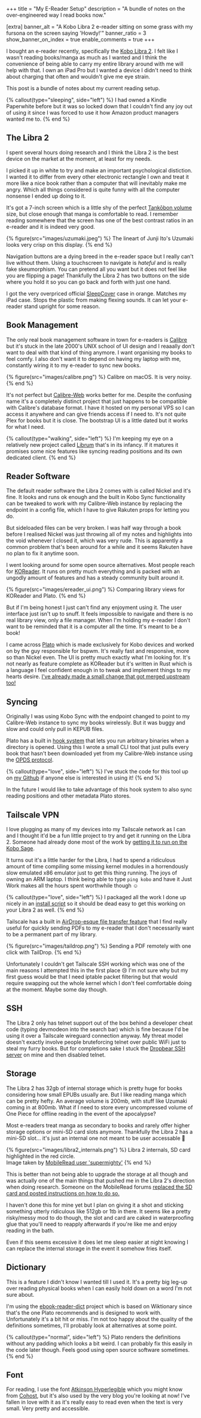 +++
title = "My E-Reader Setup"
description = "A bundle of notes on the over-engineered way I read books now."

[extra]
banner_alt = "A Kobo Libra 2 e-reader sitting on some grass with my fursona on the screen saying 'Howdy!'"
banner_ratio = 3
show_banner_on_index = true
enable_comments = true
+++

I bought an e-reader recently, specifically the [Kobo Libra 2](https://uk.kobobooks.com/products/kobo-libra-2). I felt like I wasn't reading books/manga as much as I wanted and I think the convenience of being able to carry my entire library around with me will help with that. I own an iPad Pro but I wanted a device I didn't need to think about charging that often and wouldn't give me eye strain.

This post is a bundle of notes about my current reading setup.

{% callout(type="sleeping", side="left") %}
I had owned a Kindle Paperwhite before but it was so locked down that I couldn't find any joy out of using it since I was forced to use it how Amazon product managers wanted me to.
{% end %}

## The Libra 2
I spent several hours doing research and I think the Libra 2 is the best device on the market at the moment, at least for my needs.

I picked it up in white to try and make an important psychological distiction. I wanted it to differ from every other electronic rectangle I own and treat it more like a nice book rather than a computer that will inevitably make me angry. Which all things considered is quite funny with all the computer nonsense I ended up doing to it.

It's got a 7-inch screen which is a little shy of the perfect [Tankōbon volume](https://en.wikipedia.org/wiki/Tank%C5%8Dbon) size, but close enough that manga is comfortable to read. I remember reading somewhere that the screen has one of the best contrast ratios in an e-reader and it is indeed very good.

{% figure(src="images/uzumaki.jpeg") %}
    The lineart of Junji Ito's Uzumaki looks very crisp on this display.
{% end %}

Navigation buttons are a dying breed in the e-reader space but I really can't live without them. Using a touchscreen to navigate is *hateful* and is really fake skeumorphism. You can pretend all you want but it does not feel like you are flipping a page! Thankfully the Libra 2 has two buttons on the side where you hold it so you can go back and forth with just one hand.

I got the very overpriced official [SleepCover](https://uk.kobobooks.com/products/kobo-libra-2-sleepcover) case in orange. Matches my iPad case. Stops the plastic from making flexing sounds. It can let your e-reader stand upright for some reason.

## Book Management
The only real book management software in town for e-readers is [Calibre](https://calibre-ebook.com) but it's stuck in the late 2000's UNIX school of UI design and I reaaally don't want to deal with that kind of thing anymore. I want organising my books to feel comfy. I also don't want it to depend on having my laptop with me, constantly wiring it to my e-reader to sync new books.

{% figure(src="images/calibre.png") %}
    Calibre on macOS. It is very noisy.
{% end %}

It's not perfect but [Calibre-Web](https://github.com/janeczku/calibre-web) works better for me. Despite the confusing name it's a completely distinct project that just happens to be compatible with Calibre's database format. I have it hosted on my personal VPS so I can access it anywhere and can give friends access if I need to. It's not quite Plex for books but it is close. The bootstrap UI is a little dated but it works for what I need.

{% callout(type="walking", side="left") %}
I'm keeping my eye on a relatively new project called [Librum](https://github.com/Librum-Reader/Librum) that's in its infancy. If it matures it promises some nice features like syncing reading positions and its own dedicated client.
{% end %}

## Reader Software
The default reader software the Libra 2 comes with is called Nickel and it's fine. It looks and runs ok enough and the built in Kobo Sync functionality can be tweaked to work with my Calibre-Web instance by replacing the endpoint in a config file, which I have to give Rakuten props for letting you do.

But sideloaded files can be very broken. I was half way through a book before I realised Nickel was just throwing all of my notes and highlights into the void whenever I closed it, which was very rude. This is apparently a common problem that's been around for a while and it seems Rakuten have no plan to fix it anytime soon.

I went looking around for some open source alternatives. Most people reach for [KOReader](https://koreader.rocks). It runs on pretty much everything and is packed with an ungodly amount of features and has a steady community built around it.

{% figure(src="images/ereader_ui.png") %}
Comparing library views for KOReader and Plato.
{% end %}

But if I'm being honest I just can't find any enjoyment using it. The user interface just isn't up to snuff. It feels impossible to navigate and there is no real library view, only a file manager. When I'm holding my e-reader I don't want to be reminded that it is a computer all the time. It's meant to be a book!

I came across [Plato](https://github.com/baskerville/plato) which is made exclusively for Kobo devices and worked on by the guy responsible for bspwm. It's really fast and responsive, more so than Nickel even. The UI is pretty much exactly what I'm looking for. It's not nearly as feature complete as KOReader but it's written in Rust which is a language I feel confident enough in to tweak and implement things to my hearts desire. [I've already made a small change that got merged upstream too!](https://github.com/baskerville/plato/pull/323)

## Syncing
Originally I was using Kobo Sync with the endpoint changed to point to my Calibre-Web instance to sync my books wirelessly. But it was buggy and slow and could only pull in KEPUB files.

Plato has a built in [hook system](https://github.com/baskerville/plato/blob/master/doc/HOOKS.md) that lets you run arbitrary binaries when a directory is opened. Using this I wrote a small CLI tool that just pulls every book that hasn't been downloaded yet from my Calibre-Web instance using the [OPDS protocol](https://en.wikipedia.org/wiki/Open_Publication_Distribution_System).

{% callout(type="love", side="left") %}
I've stuck the code for this tool up on [my Github](https://github.com/videah/plato-opds) if anyone else is interested in using it!
{% end %}

In the future I would like to take advantage of this hook system to also sync reading positions and other metadata Plato stores.

## Tailscale VPN
I love plugging as many of my devices into my Tailscale network as I can and I thought it'd be a fun little project to try and get it running on the Libra 2. Someone had already done most of the work by [getting it to run on the Kobo Sage](https://dstaley.com/posts/tailscale-on-kobo-sage).

It turns out it's a little harder for the Libra, I had to spend a ridiculous amount of time compiling some missing kernel modules in a horrendously slow emulated x86 emulator just to get this thing running. The joys of owning an ARM laptop. I think being able to type `ping kobo` and have it Just Work makes all the hours spent worthwhile though ☺️

{% callout(type="love", side="left") %}
I packaged all the work I done up nicely in an [install script](https://github.com/videah/kobo-tailscale) so it should be dead easy to get this working on your Libra 2 as well.
{% end %}

Tailscale has a built in [AirDrop-esque file transfer feature](https://tailscale.com/kb/1106/taildrop) that I find really useful for quickly sending PDFs to my e-reader that I don't necessarily want to be a permanent part of my library.

{% figure(src="images/taildrop.png") %}
    Sending a PDF remotely with one click with TailDrop.
{% end %}

Unfortunately I couldn't get Tailscale SSH working which was one of the main reasons I attempted this in the first place 😢 I'm not sure why but my first guess would be that I need iptable packet filtering but that would require swapping out the whole kernel which I don't feel comfortable doing at the moment. Maybe some day though.

## SSH
The Libra 2 only has telnet support out of the box behind a developer cheat code (typing devmodeon into the search bar) which is fine because I'd be using it over a Tailscale wireguard connection anyway. My threat model doesn't exactly involve people bruteforcing telnet over public WiFi just to steal my furry books. But for completions sake I stuck the [Dropbear SSH server](https://matt.ucc.asn.au/dropbear/dropbear.html) on mine and then disabled telnet.

## Storage
The Libra 2 has 32gb of internal storage which is pretty huge for books considering how small EPUBs usually are. But I like reading manga which can be pretty hefty. An average volume is 200mb, with stuff like Uzumaki coming in at 800mb. What if I need to store every uncompressed volume of One Piece for offline reading in the event of the apocalypse?

Most e-readers treat manga as secondary to books and rarely offer higher storage options or mini-SD card slots anymore. Thankfully the Libra 2 has a mini-SD slot... it's just an internal one not meant to be user accessable 🫠

{% figure(src="images/libra2_internals.png") %}
Libra 2 internals, SD card highlighted in the red circle. <br> Image taken by [MobileRead user 'supermighty'](https://www.mobileread.com/forums/showthread.php?t=342428)
{% end %}

This is better than not being able to upgrade the storage at all though and was actually one of the main things that pushed me in the Libra 2's direction when doing research. Someone on the MobileRead forums [replaced the SD card and posted instructions on how to do so.](https://www.mobileread.com/forums/showthread.php?t=348546)

I haven't done this for mine yet but I plan on giving it a shot and sticking something utterly ridiculous like 512gb or 1tb in there. It seems like a pretty risky/messy mod to do though, the slot and card are caked in waterproofing glue that you'll need to reapply afterwards if you're like me and enjoy reading in the bath.

Even if this seems excessive it does let me sleep easier at night knowing I can replace the internal storage in the event it somehow fries itself.

## Dictionary
This is a feature I didn't know I wanted till I used it. It's a pretty big leg-up over reading physical books when I can easily hold down on a word I'm not sure about.

I'm using the [ebook-reader-dict](https://github.com/BoboTiG/ebook-reader-dict) project which is based on Wiktionary since that's the one Plato recommends and is designed to work with. Unfortunately it's a bit hit or miss. I'm not too happy about the quality of the definitions sometimes, I'll probably look at alternatives at some point.

{% callout(type="normal", side="left") %}
Plato renders the definitions without any padding which looks a bit weird. I can probably fix this easily in the code later though. Feels good using open source software sometimes.
{% end %}

## Font
For reading, I use the font [Atkinson Hyperlegible](https://brailleinstitute.org/freefont) which you might know from [Cohost](https://cohost.org), but it's also used by the very blog you're looking at now! I've fallen in love with it as it's really easy to read even when the text is very small. Very pretty and accessible.